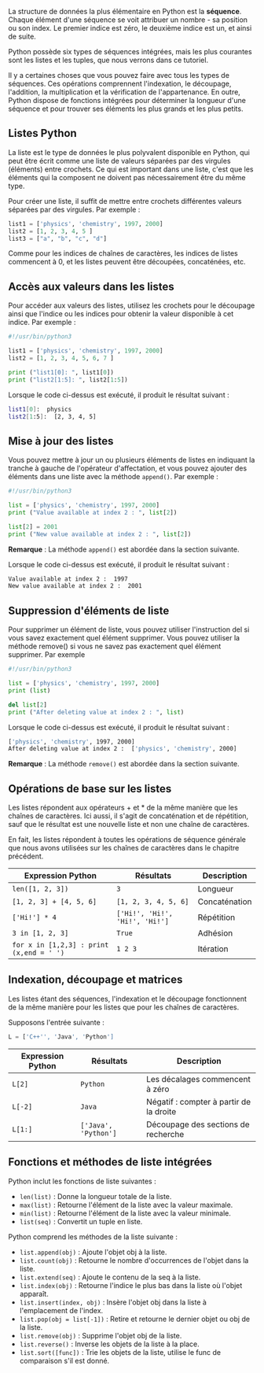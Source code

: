 La structure de données la plus élémentaire en Python est la **séquence**. Chaque élément d'une séquence se voit attribuer un nombre - sa position ou son index. Le premier indice est zéro, le deuxième indice est un, et ainsi de suite.

Python possède six types de séquences intégrées, mais les plus courantes sont les listes et les tuples, que nous verrons dans ce tutoriel.

Il y a certaines choses que vous pouvez faire avec tous les types de séquences. Ces opérations comprennent l'indexation, le découpage, l'addition, la multiplication et la vérification de l'appartenance. En outre, Python dispose de fonctions intégrées pour déterminer la longueur d'une séquence et pour trouver ses éléments les plus grands et les plus petits.

## Listes Python

La liste est le type de données le plus polyvalent disponible en Python, qui peut être écrit comme une liste de valeurs séparées par des virgules (éléments) entre crochets. Ce qui est important dans une liste, c'est que les éléments qui la composent ne doivent pas nécessairement être du même type.

Pour créer une liste, il suffit de mettre entre crochets différentes valeurs séparées par des virgules. Par exemple :

```python
list1 = ['physics', 'chemistry', 1997, 2000]
list2 = [1, 2, 3, 4, 5 ]
list3 = ["a", "b", "c", "d"]
```

Comme pour les indices de chaînes de caractères, les indices de listes commencent à 0, et les listes peuvent être découpées, concaténées, etc.

## Accès aux valeurs dans les listes

Pour accéder aux valeurs des listes, utilisez les crochets pour le découpage ainsi que l'indice ou les indices pour obtenir la valeur disponible à cet indice. Par exemple :

```python
#!/usr/bin/python3

list1 = ['physics', 'chemistry', 1997, 2000]
list2 = [1, 2, 3, 4, 5, 6, 7 ]

print ("list1[0]: ", list1[0])
print ("list2[1:5]: ", list2[1:5])
```

Lorsque le code ci-dessus est exécuté, il produit le résultat suivant :

```bash
list1[0]:  physics
list2[1:5]:  [2, 3, 4, 5]
```

## Mise à jour des listes

Vous pouvez mettre à jour un ou plusieurs éléments de listes en indiquant la tranche à gauche de l'opérateur d'affectation, et vous pouvez ajouter des éléments dans une liste avec la méthode ```append()```. Par exemple :

```python
#!/usr/bin/python3

list = ['physics', 'chemistry', 1997, 2000]
print ("Value available at index 2 : ", list[2])

list[2] = 2001
print ("New value available at index 2 : ", list[2])
```

__Remarque__ : La méthode ```append()``` est abordée dans la section suivante.

Lorsque le code ci-dessus est exécuté, il produit le résultat suivant :

```bash
Value available at index 2 :  1997
New value available at index 2 :  2001
```

## Suppression d'éléments de liste

Pour supprimer un élément de liste, vous pouvez utiliser l'instruction del si vous savez exactement quel élément supprimer. Vous pouvez utiliser la méthode remove() si vous ne savez pas exactement quel élément supprimer. Par exemple

```python
#!/usr/bin/python3

list = ['physics', 'chemistry', 1997, 2000]
print (list)

del list[2]
print ("After deleting value at index 2 : ", list)
```

Lorsque le code ci-dessus est exécuté, il produit le résultat suivant :

```bash
['physics', 'chemistry', 1997, 2000]
After deleting value at index 2 :  ['physics', 'chemistry', 2000]
```

__Remarque__ : La méthode ```remove()``` est abordée dans la section suivante.

## Opérations de base sur les listes

Les listes répondent aux opérateurs + et * de la même manière que les chaînes de caractères. Ici aussi, il s'agit de concaténation et de répétition, sauf que le résultat est une nouvelle liste et non une chaîne de caractères.

En fait, les listes répondent à toutes les opérations de séquence générale que nous avons utilisées sur les chaînes de caractères dans le chapitre précédent.

| **Expression Python** | **Résultats** | **Description** |
| --- | --- | --- |
| ```len([1, 2, 3])``` | ```3``` | Longueur |
| ```[1, 2, 3] + [4, 5, 6]``` | ```[1, 2, 3, 4, 5, 6]``` | Concaténation |
| ```['Hi!'] * 4``` | ```['Hi!', 'Hi!', 'Hi!', 'Hi!']``` | Répétition |
| ```3 in [1, 2, 3]``` | ```True``` | Adhésion |
| ```for x in [1,2,3] : print (x,end = ' ')``` | ```1 2 3``` | Itération |

## Indexation, découpage et matrices

Les listes étant des séquences, l'indexation et le découpage fonctionnent de la même manière pour les listes que pour les chaînes de caractères.

Supposons l'entrée suivante :

```python
L = ['C++'', 'Java', 'Python']
```

| **Expression Python** | **Résultats** | **Description** |
| --- | --- | --- |
| ```L[2]``` | ```Python``` | Les décalages commencent à zéro |
| ```L[-2]``` | ```Java``` | Négatif : compter à partir de la droite |
| ```L[1:]``` | ```['Java', 'Python']``` | Découpage des sections de recherche |

## Fonctions et méthodes de liste intégrées

Python inclut les fonctions de liste suivantes :

- ```len(list)``` : Donne la longueur totale de la liste.
- ```max(list)``` : Retourne l'élément de la liste avec la valeur maximale.
- ```min(list)``` : Retourne l'élément de la liste avec la valeur minimale.
- ```list(seq)``` : Convertit un tuple en liste.

Python comprend les méthodes de la liste suivante :

- ```list.append(obj)``` : Ajoute l'objet obj à la liste.
- ```list.count(obj)``` : Retourne le nombre d'occurrences de l'objet dans la liste.
- ```list.extend(seq)``` : Ajoute le contenu de la seq à la liste.
- ```list.index(obj)``` : Retourne l'indice le plus bas dans la liste où l'objet apparaît.
- ```list.insert(index, obj)``` : Insère l'objet obj dans la liste à l'emplacement de l'index.
- ```list.pop(obj = list[-1])``` : Retire et retourne le dernier objet ou obj de la liste.
- ```list.remove(obj)``` : Supprime l'objet obj de la liste.
- ```list.reverse()``` : Inverse les objets de la liste à la place.
- ```list.sort([func])``` : Trie les objets de la liste, utilise le func de comparaison s'il est donné.
